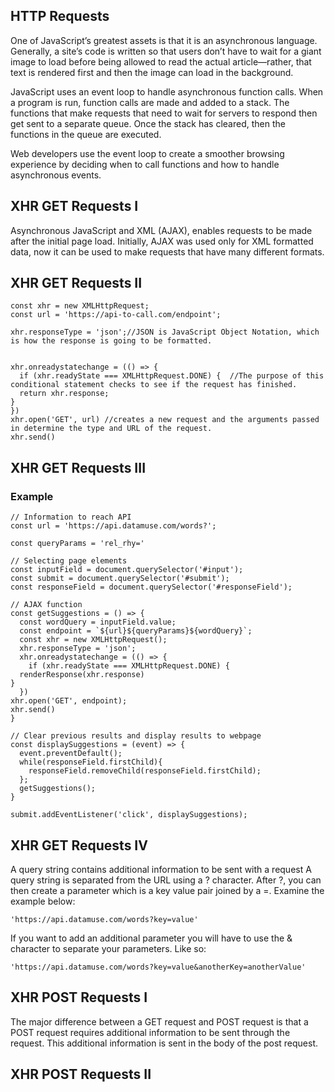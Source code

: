 ## HTTP Requests

One of JavaScript’s greatest assets is that it is an asynchronous language.
Generally, a site’s code is written so that users don’t have to wait for a giant image to load before being allowed to read the actual article—rather, that text is rendered first and then the image can load in the background.

JavaScript uses an event loop to handle asynchronous function calls. When a program is run, function calls are made and added to a stack. The functions that make requests that need to wait for servers to respond then get sent to a separate queue. Once the stack has cleared, then the functions in the queue are executed.

Web developers use the event loop to create a smoother browsing experience by deciding when to call functions and how to handle asynchronous events.

## XHR GET Requests I

Asynchronous JavaScript and XML (AJAX), enables requests to be made after the initial page load. Initially, AJAX was used only for XML formatted data, now it can be used to make requests that have many different formats.

## XHR GET Requests II
```
const xhr = new XMLHttpRequest;
const url = 'https://api-to-call.com/endpoint';

xhr.responseType = 'json';//JSON is JavaScript Object Notation, which is how the response is going to be formatted.


xhr.onreadystatechange = (() => {
  if (xhr.readyState === XMLHttpRequest.DONE) {  //The purpose of this conditional statement checks to see if the request has finished.
  return xhr.response;
}
})
xhr.open('GET', url) //creates a new request and the arguments passed in determine the type and URL of the request.
xhr.send()
```

## XHR GET Requests III
### Example

```
// Information to reach API
const url = 'https://api.datamuse.com/words?';

const queryParams = 'rel_rhy='

// Selecting page elements
const inputField = document.querySelector('#input');
const submit = document.querySelector('#submit');
const responseField = document.querySelector('#responseField');

// AJAX function
const getSuggestions = () => {
  const wordQuery = inputField.value;
  const endpoint = `${url}${queryParams}${wordQuery}`;
  const xhr = new XMLHttpRequest();
  xhr.responseType = 'json';
  xhr.onreadystatechange = (() => {
    if (xhr.readyState === XMLHttpRequest.DONE) {
  renderResponse(xhr.response)
}
  })
xhr.open('GET', endpoint);
xhr.send()
}

// Clear previous results and display results to webpage
const displaySuggestions = (event) => {
  event.preventDefault();
  while(responseField.firstChild){
    responseField.removeChild(responseField.firstChild);
  };
  getSuggestions();
}

submit.addEventListener('click', displaySuggestions);
```
## XHR GET Requests IV

A query string contains additional information to be sent with a request
A query string is separated from the URL using a ? character. After ?, you can then create a parameter which is a key value pair joined by a =. Examine the example below:

```
'https://api.datamuse.com/words?key=value'
```

If you want to add an additional parameter you will have to use the & character to separate your parameters. Like so:

```
'https://api.datamuse.com/words?key=value&anotherKey=anotherValue'
```

## XHR POST Requests I
The major difference between a GET request and POST request is that a POST request requires additional information to be sent through the request. This additional information is sent in the body of the post request.

## XHR POST Requests II

